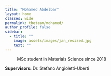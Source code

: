 ```yaml
---
title: "Mohamed Abdelbar"
layout: home
classes: wide
permalink: theteam/mohamed/
author_profile: false
sidebar:
  - title: ""
    image: assets/images/jan_resized.jpg
    text: ""
---
```

<p style="margin-left: 40px"> MSc student in Materials Science since 2018 <br /> 
    
  <strong>Supervisors:</strong> Dr. Stefano Angioletti-Uberti <br />
  

